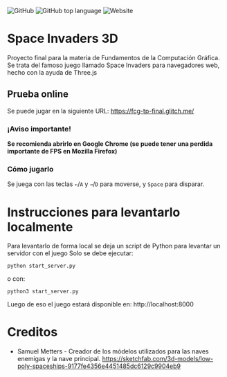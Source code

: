 ![GitHub](https://img.shields.io/github/license/luisbustamante097/FCG-TP-Final)
![GitHub top language](https://img.shields.io/github/languages/top/luisbustamante097/FCG-TP-Final)
![Website](https://img.shields.io/website?down_message=down&up_message=online&url=https%3A%2F%2Ffcg-tp-final.glitch.me%2F)

# Space Invaders 3D

Proyecto final para la materia de Fundamentos de la Computación Gráfica.
Se trata del famoso juego llamado Space Invaders para navegadores web, hecho con la ayuda de Three.js

## Prueba online
Se puede jugar en la siguiente URL: https://fcg-tp-final.glitch.me/

### ¡Aviso importante!

**Se recomienda abrirlo en Google Chrome (se puede tener una perdida importante de FPS en Mozilla Firefox)**

### Cómo jugarlo
Se juega con las teclas `←`/`A` y `→`/`D` para moverse, y `Space` para disparar.


# Instrucciones para levantarlo localmente
Para levantarlo de forma local se deja un script de Python para levantar un servidor con el juego
Solo se debe ejecutar:
```
python start_server.py
```
o con:
``` 
python3 start_server.py
``` 

Luego de eso el juego estará disponible en: http://localhost:8000

# Creditos

- Samuel Metters - Creador de los módelos utilizados para las naves enemigas y la nave principal. https://sketchfab.com/3d-models/low-poly-spaceships-9177fe4356e4451485dc6129c9904eb9
